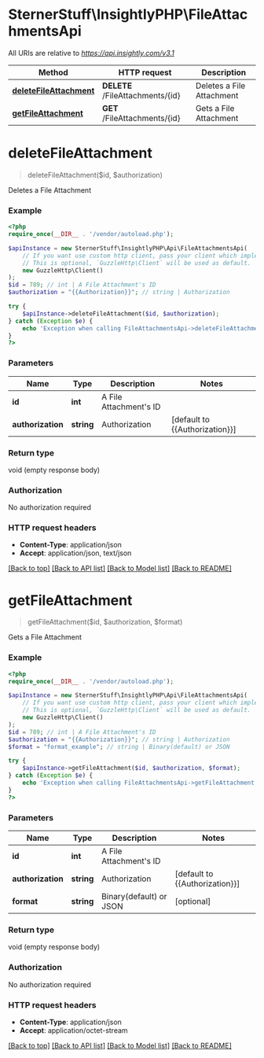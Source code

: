 # SternerStuff\InsightlyPHP\FileAttachmentsApi

All URIs are relative to *https://api.insightly.com/v3.1*

Method | HTTP request | Description
------------- | ------------- | -------------
[**deleteFileAttachment**](FileAttachmentsApi.md#deleteFileAttachment) | **DELETE** /FileAttachments/{id} | Deletes a File Attachment
[**getFileAttachment**](FileAttachmentsApi.md#getFileAttachment) | **GET** /FileAttachments/{id} | Gets a File Attachment


# **deleteFileAttachment**
> deleteFileAttachment($id, $authorization)

Deletes a File Attachment



### Example
```php
<?php
require_once(__DIR__ . '/vendor/autoload.php');

$apiInstance = new SternerStuff\InsightlyPHP\Api\FileAttachmentsApi(
    // If you want use custom http client, pass your client which implements `GuzzleHttp\ClientInterface`.
    // This is optional, `GuzzleHttp\Client` will be used as default.
    new GuzzleHttp\Client()
);
$id = 789; // int | A File Attachment's ID
$authorization = "{{Authorization}}"; // string | Authorization

try {
    $apiInstance->deleteFileAttachment($id, $authorization);
} catch (Exception $e) {
    echo 'Exception when calling FileAttachmentsApi->deleteFileAttachment: ', $e->getMessage(), PHP_EOL;
}
?>
```

### Parameters

Name | Type | Description  | Notes
------------- | ------------- | ------------- | -------------
 **id** | **int**| A File Attachment&#39;s ID |
 **authorization** | **string**| Authorization | [default to {{Authorization}}]

### Return type

void (empty response body)

### Authorization

No authorization required

### HTTP request headers

 - **Content-Type**: application/json
 - **Accept**: application/json, text/json

[[Back to top]](#) [[Back to API list]](../../README.md#documentation-for-api-endpoints) [[Back to Model list]](../../README.md#documentation-for-models) [[Back to README]](../../README.md)

# **getFileAttachment**
> getFileAttachment($id, $authorization, $format)

Gets a File Attachment



### Example
```php
<?php
require_once(__DIR__ . '/vendor/autoload.php');

$apiInstance = new SternerStuff\InsightlyPHP\Api\FileAttachmentsApi(
    // If you want use custom http client, pass your client which implements `GuzzleHttp\ClientInterface`.
    // This is optional, `GuzzleHttp\Client` will be used as default.
    new GuzzleHttp\Client()
);
$id = 789; // int | A File Attachment's ID
$authorization = "{{Authorization}}"; // string | Authorization
$format = "format_example"; // string | Binary(default) or JSON

try {
    $apiInstance->getFileAttachment($id, $authorization, $format);
} catch (Exception $e) {
    echo 'Exception when calling FileAttachmentsApi->getFileAttachment: ', $e->getMessage(), PHP_EOL;
}
?>
```

### Parameters

Name | Type | Description  | Notes
------------- | ------------- | ------------- | -------------
 **id** | **int**| A File Attachment&#39;s ID |
 **authorization** | **string**| Authorization | [default to {{Authorization}}]
 **format** | **string**| Binary(default) or JSON | [optional]

### Return type

void (empty response body)

### Authorization

No authorization required

### HTTP request headers

 - **Content-Type**: application/json
 - **Accept**: application/octet-stream

[[Back to top]](#) [[Back to API list]](../../README.md#documentation-for-api-endpoints) [[Back to Model list]](../../README.md#documentation-for-models) [[Back to README]](../../README.md)

